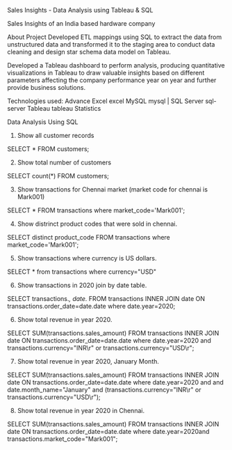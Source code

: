 Sales Insights - Data Analysis using Tableau & SQL

Sales Insights of an India based hardware company

About Project
Developed ETL mappings using SQL to extract the data from unstructured data and transformed it to the staging area to conduct data cleaning and design star schema data model on Tableau.

Developed a Tableau dashboard to perform analysis, producing quantitative visualizations in Tableau to draw valuable insights based on different parameters affecting the company performance year on year and further provide business solutions.

Technologies used:
Advance Excel excel
MySQL mysql | SQL Server sql-server
Tableau tableau 
Statistics

Data Analysis Using SQL
1. Show all customer records

SELECT * FROM customers;

2. Show total number of customers

SELECT count(*) FROM customers;

3. Show transactions for Chennai market (market code for chennai is Mark001)

SELECT * FROM transactions where market_code='Mark001';

4. Show distrinct product codes that were sold in chennai.

SELECT distinct product_code FROM transactions where market_code='Mark001';

5. Show transactions where currency is US dollars.

SELECT * from transactions where currency="USD"

6. Show transactions in 2020 join by date table.

SELECT transactions.*, date.* FROM transactions INNER JOIN date ON transactions.order_date=date.date where date.year=2020;

6. Show total revenue in year 2020.

SELECT SUM(transactions.sales_amount) FROM transactions INNER JOIN date ON transactions.order_date=date.date where date.year=2020 and transactions.currency="INR\r" or transactions.currency="USD\r";

7. Show total revenue in year 2020, January Month.

SELECT SUM(transactions.sales_amount) FROM transactions INNER JOIN date ON transactions.order_date=date.date where date.year=2020 and and date.month_name="January" and (transactions.currency="INR\r" or transactions.currency="USD\r");

8. Show total revenue in year 2020 in Chennai.

SELECT SUM(transactions.sales_amount) FROM transactions INNER JOIN date ON transactions.order_date=date.date where date.year=2020and transactions.market_code="Mark001";
